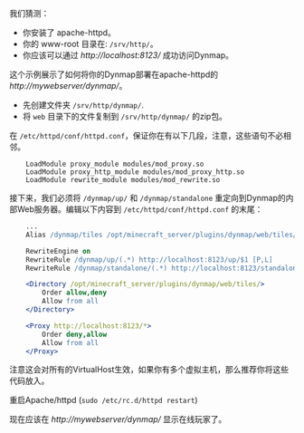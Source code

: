 我们猜测：

* 你安装了 apache-httpd。
* 你的 www-root 目录在: `/srv/http/`。
* 你应该可以通过 *http://localhost:8123/* 成功访问Dynmap。

这个示例展示了如何将你的Dynmap部署在apache-httpd的 *http://mywebserver/dynmap/*。

* 先创建文件夹 `/srv/http/dynmap/`.
* 将 `web` 目录下的文件复制到 `/srv/http/dynmap/` 的zip包。

在 `/etc/httpd/conf/httpd.conf`，保证你在有以下几段，注意，这些语句不必相邻。

        LoadModule proxy_module modules/mod_proxy.so
        LoadModule proxy_http_module modules/mod_proxy_http.so
        LoadModule rewrite_module modules/mod_rewrite.so

接下来，我们必须将 `/dynmap/up/` 和 `/dynmap/standalone` 重定向到Dynmap的内部Web服务器。编辑以下内容到 `/etc/httpd/conf/httpd.conf` 的末尾：

```apache
    ...
    Alias /dynmap/tiles /opt/minecraft_server/plugins/dynmap/web/tiles/

    RewriteEngine on
    RewriteRule /dynmap/up/(.*) http://localhost:8123/up/$1 [P,L]
    RewriteRule /dynmap/standalone/(.*) http://localhost:8123/standalone/$1 [P,L]

    <Directory /opt/minecraft_server/plugins/dynmap/web/tiles/>
        Order allow,deny
        Allow from all
    </Directory>

    <Proxy http://localhost:8123/*>
        Order deny,allow
        Allow from all
    </Proxy>
```

注意这会对所有的VirtualHost生效，如果你有多个虚拟主机，那么推荐你将这些代码放入。

重启Apache/httpd (`sudo /etc/rc.d/httpd restart`)

现在应该在 *http://mywebserver/dynmap/* 显示在线玩家了。